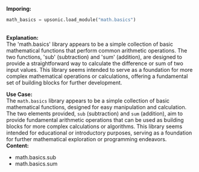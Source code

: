 <b class="custom_code_highlight_green">Imporing:</b><br>
```python
math_basics = upsonic.load_module("math.basics")
```
<br><b class="custom_code_highlight_green">Explanation:</b><br>The 'math.basics' library appears to be a simple collection of basic mathematical functions that perform common arithmetic operations. The two functions, 'sub' (subtraction) and 'sum' (addition), are designed to provide a straightforward way to calculate the difference or sum of two input values. This library seems intended to serve as a foundation for more complex mathematical operations or calculations, offering a fundamental set of building blocks for further development.

<b class="custom_code_highlight_green">Use Case:</b><br>The `math.basics` library appears to be a simple collection of basic mathematical functions, designed for easy manipulation and calculation. The two elements provided, `sub` (subtraction) and `sum` (addition), aim to provide fundamental arithmetic operations that can be used as building blocks for more complex calculations or algorithms. This library seems intended for educational or introductory purposes, serving as a foundation for further mathematical exploration or programming endeavors.
<br><b class="custom_code_highlight_green">Content:</b><br>
  - math.basics.sub
  - math.basics.sum
